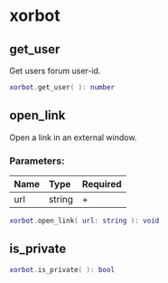 # xorbot

## get\_user

Get users forum user-id.

```lua
xorbot.get_user( ): number
```

## open\_link

Open a link in an external window.

### Parameters:

| Name | Type | Required |
| :--- | :--- | :--- |
| url | string | + |

```lua
xorbot.open_link( url: string ): void
```

## is\_private

```lua
xorbot.is_private( ): bool
```

